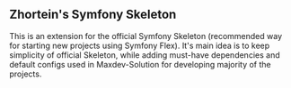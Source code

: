 Zhortein's Symfony Skeleton
----------------------------

This is an extension for the official Symfony Skeleton (recommended way for starting new projects using Symfony Flex). 
It's main idea is to keep simplicity of official Skeleton, while adding must-have dependencies and default configs used in Maxdev-Solution for developing 
majority of the projects.
